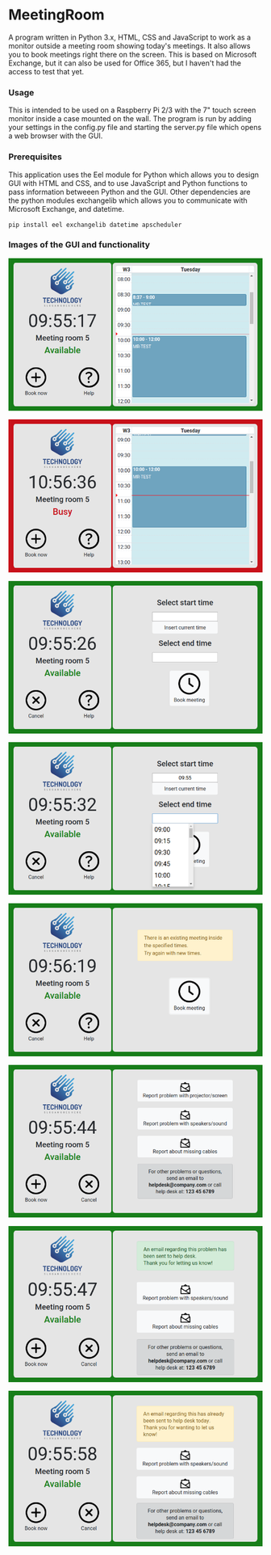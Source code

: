 # MeetingRoom
A program written in Python 3.x, HTML, CSS and JavaScript to work as a monitor outside a meeting room showing today's meetings. It also allows you to book meetings right there on the screen. This is based on Microsoft Exchange, but it can also be used for Office 365, but I haven't had the access to test that yet.

### Usage

This is intended to be used on a Raspberry Pi 2/3 with the 7" touch screen monitor inside a case mounted on the wall.
The program is run by adding your settings in the config.py file and starting the server.py file which opens a web browser with the GUI.

### Prerequisites

This application uses the Eel module for Python which allows you to design GUI with HTML and CSS, and to use JavaScript and Python functions to pass information betweeen Python and the GUI.
Other dependencies are the python modules exchangelib which allows you to communicate with Microsoft Exchange, and datetime.

```
pip install eel exchangelib datetime apscheduler
```

### Images of the GUI and functionality

![Main available](https://github.com/Myrheimb/MeetingRoom/blob/master/Images/01%20-%20Main%20available.png)

![Main busy](https://github.com/Myrheimb/MeetingRoom/blob/master/Images/02%20-%20Main%20busy.png)

![Book](https://github.com/Myrheimb/MeetingRoom/blob/master/Images/03%20-%20Book.png)

![Timepicker](https://github.com/Myrheimb/MeetingRoom/blob/master/Images/04%20-%20Timepicker.png)

![Book conflict](https://github.com/Myrheimb/MeetingRoom/blob/master/Images/05%20-%20Book%20conflict.png)

![Help](https://github.com/Myrheimb/MeetingRoom/blob/master/Images/06%20-%20Help.png)

![Sent](https://github.com/Myrheimb/MeetingRoom/blob/master/Images/07%20-%20Sent.png)

![Already sent](https://github.com/Myrheimb/MeetingRoom/blob/master/Images/08%20-%20Already%20sent.png)

